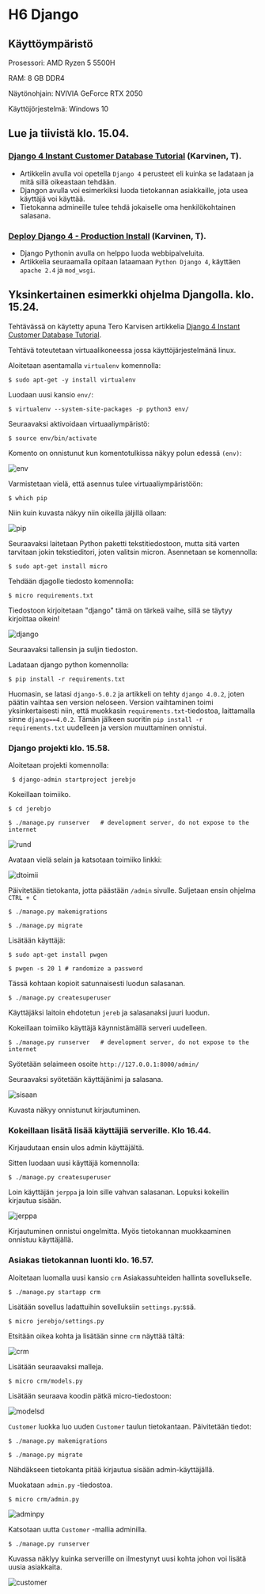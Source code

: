 # H6 Django

## Käyttöympäristö

Prosessori: AMD Ryzen 5 5500H

RAM: 8 GB DDR4

Näytönohjain: NVIVIA GeForce RTX 2050

Käyttöjörjestelmä: Windows 10

## Lue ja tiivistä klo. 15.04.

### [Django 4 Instant Customer Database Tutorial](https://terokarvinen.com/2022/django-instant-crm-tutorial/) (Karvinen, T).

- Artikkelin avulla voi opetella `Django 4` perusteet eli kuinka se ladataan ja mitä sillä oikeastaan tehdään.
- Djangon avulla voi esimerkiksi luoda tietokannan asiakkaille, jota usea käyttäjä voi käyttää.
- Tietokanna admineille tulee tehdä jokaiselle oma henkilökohtainen salasana.

### [Deploy Django 4 - Production Install](https://terokarvinen.com/2022/deploy-django/) (Karvinen, T).

- Django Pythonin avulla on helppo luoda webbipalveluita.
- Artikkelia seuraamalla opitaan lataamaan `Python Django 4`, käyttäen `apache 2.4` ja `mod_wsgi`.

## Yksinkertainen esimerkki ohjelma Djangolla. klo. 15.24. 

Tehtävässä on käytetty apuna Tero Karvisen artikkelia [Django 4 Instant Customer Database Tutorial](https://terokarvinen.com/2022/django-instant-crm-tutorial/).


Tehtävä toteutetaan virtuaalikoneessa jossa käyttöjärjestelmänä linux. 

Aloitetaan asentamalla `virtualenv` komennolla:

    $ sudo apt-get -y install virtualenv

Luodaan uusi kansio `env/`:

    $ virtualenv --system-site-packages -p python3 env/

Seuraavaksi aktivoidaan virtuaaliympäristö:

    $ source env/bin/activate

Komento on onnistunut kun komentotulkissa näkyy polun edessä `(env)`: 

![env](Photos/env.png)

Varmistetaan vielä, että asennus tulee virtuaaliympäristöön: 

    $ which pip

Niin kuin kuvasta näkyy niin oikeilla jäljillä ollaan:

![pip](Photos/pip.png) 

Seuraavaksi laitetaan Python paketti tekstitiedostoon, mutta sitä varten tarvitaan jokin tekstieditori, joten valitsin micron. Asennetaan se komennolla:

    $ sudo apt-get install micro

Tehdään djagolle tiedosto komennolla: 

    $ micro requirements.txt

Tiedostoon kirjoitetaan "django" tämä on tärkeä vaihe, sillä se täytyy kirjoittaa oikein! 

![django](Photos/django.png)

Seuraavaksi tallensin ja suljin tiedoston. 

Ladataan django python komennolla: 

    $ pip install -r requirements.txt

Huomasin, se latasi `django-5.0.2` ja artikkeli on tehty `django 4.0.2`, joten päätin vaihtaa sen version neloseen. Version vaihtaminen toimi yksinkertaisesti niin, että muokkasin `requirements.txt`-tiedostoa, laittamalla sinne `django==4.0.2`. Tämän jälkeen suoritin `pip install -r requirements.txt` uudelleen ja version muuttaminen onnistui. 

### Django projekti klo. 15.58.  

Aloitetaan projekti komennolla: 

    
     $ django-admin startproject jerebjo

Kokeillaan toimiiko.

    $ cd jerebjo

    $ ./manage.py runserver   # development server, do not expose to the internet

![rund](Photos/rundjango.png) 

Avataan vielä selain ja katsotaan toimiiko linkki:

![dtoimii](Photos/dtoimii.png) 

Päivitetään tietokanta, jotta päästään `/admin` sivulle. Suljetaan ensin ohjelma `CTRL + C`

    $ ./manage.py makemigrations

    $ ./manage.py migrate 

Lisätään käyttäjä: 

    $ sudo apt-get install pwgen

    $ pwgen -s 20 1 # randomize a password

Tässä kohtaan kopioit satunnaisesti luodun salasanan.

    $ ./manage.py createsuperuser

Käyttäjäksi laitoin ehdotetun `jereb` ja salasanaksi juuri luodun. 

Kokeillaan toimiiko käyttäjä käynnistämällä serveri uudelleen. 

    $ ./manage.py runserver   # development server, do not expose to the internet

Syötetään selaimeen osoite `http://127.0.0.1:8000/admin/`

Seuraavaksi syötetään käyttäjänimi ja salasana.

![sisaan](Photos/sisaankirjautuminen.png) 

Kuvasta näkyy onnistunut kirjautuminen. 

### Kokeillaan lisätä lisää käyttäjiä serverille. Klo 16.44.

Kirjaudutaan ensin ulos admin käyttäjältä. 

Sitten luodaan uusi käyttäjä komennolla: 

    $ ./manage.py createsuperuser

Loin käyttäjän `jerppa` ja loin sille vahvan salasanan. Lopuksi kokeilin kirjautua sisään. 

![jerppa](Photos/jerppa.png) 

Kirjautuminen onnistui ongelmitta. Myös tietokannan muokkaaminen onnistuu käyttäjällä. 

### Asiakas tietokannan luonti klo. 16.57.

Aloitetaan luomalla uusi kansio `crm` Asiakassuhteiden hallinta sovellukselle. 

    $ ./manage.py startapp crm

Lisätään sovellus ladattuihin sovelluksiin `settings.py`:ssä.

    $ micro jerebjo/settings.py

Etsitään oikea kohta ja lisätään sinne `crm` näyttää tältä:

![crm](Photos/crm.png) 

Lisätään seuraavaksi malleja. 

    $ micro crm/models.py 

Lisätään seuraava koodin pätkä micro-tiedostoon: 

![modelsd](Photos/modelsd.png) 

`Customer` luokka luo uuden `Customer` taulun tietokantaan. Päivitetään tiedot:

    $ ./manage.py makemigrations

    $ ./manage.py migrate

Nähdäkseen tietokanta pitää kirjautua sisään admin-käyttäjällä.

Muokataan `admin.py` -tiedostoa. 

    $ micro crm/admin.py

![adminpy](Photos/adminpy.png) 

Katsotaan uutta `Customer` -mallia adminilla.

    $ ./manage.py runserver

Kuvassa näklyy kuinka serverille on ilmestynyt uusi kohta johon voi lisätä uusia asiakkaita. 

![customer](Photos/customer.png) 
